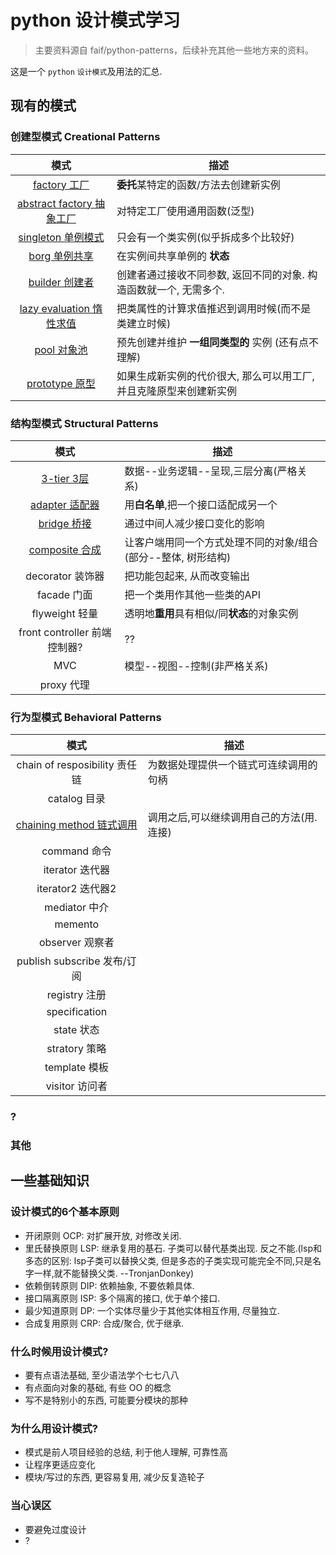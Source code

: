 # python 设计模式学习

> 主要资料源自 faif/python-patterns，后续补充其他一些地方来的资料。

这是一个 `python` `设计模式`及用法的汇总.

## 现有的模式

### 创建型模式 Creational Patterns
| 模式 | 描述 |
|:---:|------|
| [factory 工厂](patterns/factory.py) | **委托**某特定的函数/方法去创建新实例 |
| [abstract factory 抽象工厂](patterns/abstract_factory.py) | 对特定工厂使用通用函数(泛型) |
| [singleton 单例模式](patterns/singleton.py) | 只会有一个类实例(似乎拆成多个比较好) |
| [borg 单例共享](patterns/borg.py) | 在实例间共享单例的 **状态** |
| [builder 创建者](patterns/builder.py) | 创建者通过接收不同参数, 返回不同的对象. 构造函数就一个, 无需多个. |
| [lazy evaluation 惰性求值](patterns/lazy_evaluation.py) | 把类属性的计算求值推迟到调用时候(而不是类建立时候) |
| [pool 对象池](patterns/pool.py) | 预先创建并维护 **一组同类型的** 实例 (还有点不理解)|
| [prototype 原型](patterns/prototype.py) | 如果生成新实例的代价很大, 那么可以用工厂, 并且克隆原型来创建新实例 |


### 结构型模式 Structural Patterns
| 模式 | 描述 |
|:---:|------|
| [3-tier 3层](patterns/3-tier.py) | 数据--业务逻辑--呈现,三层分离(严格关系) |
| [adapter 适配器](patterns/adapter.py) | 用**白名单**,把一个接口适配成另一个 |
| [bridge 桥接](patterns/bridge.py) | 通过中间人减少接口变化的影响 |
| [composite 合成](patterns/composite.py) | 让客户端用同一个方式处理不同的对象/组合(部分--整体, 树形结构) |
| decorator 装饰器 | 把功能包起来, 从而改变输出 |
| facade 门面 | 把一个类用作其他一些类的API |
| flyweight 轻量 | 透明地**重用**具有相似/同**状态**的对象实例 |
| front controller 前端控制器? | ?? |
| MVC | 模型--视图--控制(非严格关系) |
| proxy 代理 |  |


### 行为型模式 Behavioral Patterns
| 模式 | 描述 |
|:---:|------|
| chain of resposibility 责任链 | 为数据处理提供一个链式可连续调用的句柄 |
| catalog 目录 |  |
| [chaining method 链式调用](patterns/chaining_method.py) | 调用之后,可以继续调用自己的方法(用.连接) |
| command 命令 |  |
| iterator 迭代器 |  |
| iterator2 迭代器2 |  |
| mediator 中介 |  |
| memento |  |
| observer 观察者 |  |
| publish subscribe 发布/订阅 |  |
| registry 注册 |  |
| specification |  |
| state 状态 |  |
| stratory 策略 |  |
| template 模板 |  |
| visitor 访问者 |  |

### ?

### 其他


## 一些基础知识

### 设计模式的6个基本原则
- 开闭原则 OCP: 对扩展开放, 对修改关闭.
- 里氏替换原则 LSP: 继承复用的基石. 子类可以替代基类出现. 反之不能.(lsp和多态的区别: lsp子类可以替换父类, 但是多态的子类实现可能完全不同,只是名字一样,就不能替换父类. --TronjanDonkey)
- 依赖倒转原则 DIP: 依赖抽象, 不要依赖具体.
- 接口隔离原则 ISP: 多个隔离的接口, 优于单个接口.
- 最少知道原则 DP: 一个实体尽量少于其他实体相互作用, 尽量独立.
- 合成复用原则 CRP: 合成/聚合, 优于继承.


### 什么时候用设计模式?
- 要有点语法基础, 至少语法学个七七八八
- 有点面向对象的基础, 有些 OO 的概念
- 写不是特别小的东西, 可能要分模块的那种

### 为什么用设计模式?
- 模式是前人项目经验的总结, 利于他人理解, 可靠性高
- 让程序更适应变化
- 模块/写过的东西, 更容易复用, 减少反复造轮子

### 当心误区
- 要避免过度设计
- ?


